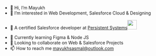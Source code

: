- 👋 Hi, I’m Mayukh
- 👀 I’m interested in Web Development, Salesforce Cloud & Designing
- <p>💼 A certified Salesforce developer at <a href="https://www.persistent.com/">Persistent Systems</a><img src="https://media.giphy.com/media/WUlplcMpOCEmTGBtBW/giphy.gif" width="30"></em></p>
- 🌱 Currently learning Figma & Node JS
- 💞️ Looking to collaborate on Web & Salesforce Projects
- 📫 How to reach me mayukhsasmal@outlook.com

<!---
MayukhS1/MayukhS1 is a ✨ special ✨ repository because its `README.md` (this file) appears on your GitHub profile.
You can click the Preview link to take a look at your changes.
--->
